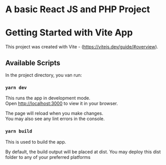 # A basic React JS and PHP Project

# Getting Started with Vite App

This project was created with Vite - (https://vitejs.dev/guide/#overview).

## Available Scripts

In the project directory, you van run:

### `yarn dev`

This runs the app in development mode.\
Open [http://localhost:3000](http://localhost:3000) to view it in your browser.

The page will reload when you make changes.\
You may also see any lint errors in the console.

### `yarn build`

This is used to build the app.

By default, the build output will be placed at dist.
You may deploy this dist folder to any of your preferred platforms
